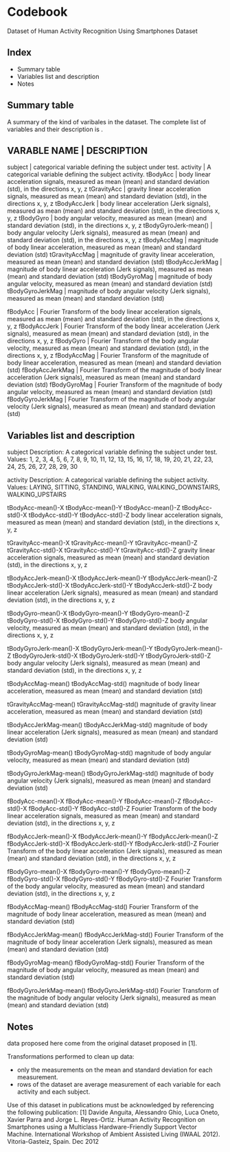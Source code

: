 
Codebook
========

Dataset of Human Activity Recognition Using Smartphones Dataset

Index
------

- Summary table
- Variables list and description
- Notes



Summary table
-------------

A summary of the kind of varibales in the dataset. The complete list of variables and their description is <here>.
        
VARABLE NAME           | DESCRIPTION
---------------------------------------------------------------------------------------------------------
subject                | categorical variable defining the subject under test. 
activity               | A categorical variable defining the subject activity. 
tBodyAcc               | body linear acceleration signals, measured as mean (mean) and standard deviation (std), in the directions x, y, z
tGravityAcc            | gravity linear acceleration signals, measured as mean (mean) and standard deviation (std), in the directions x, y, z
tBodyAccJerk           | body linear acceleration (Jerk signals), measured as mean (mean) and standard deviation (std), in the directions x, y, z
tBodyGyro              | body angular velocity, measured as mean (mean) and standard deviation (std), in the directions x, y, z
tBodyGyroJerk-mean()   | body angular velocity (Jerk signals), measured as mean (mean) and standard deviation (std), in the directions x, y, z
tBodyAccMag            | magnitude of body linear acceleration, measured as mean (mean) and standard deviation (std)
tGravityAccMag         | magnitude of gravity linear acceleration, measured as mean (mean) and standard deviation (std)
tBodyAccJerkMag        | magnitude of body linear acceleration (Jerk signals), measured as mean (mean) and standard deviation (std)
tBodyGyroMag           | magnitude of body angular velocity, measured as mean (mean) and standard deviation (std)
tBodyGyroJerkMag       | magnitude of body angular velocity (Jerk signals), measured as mean (mean) and standard deviation (std)

fBodyAcc               | Fourier Transform of the body linear acceleration signals, measured as mean (mean) and standard deviation (std), in the directions x, y, z
fBodyAccJerk           | Fourier Transform of the body linear acceleration (Jerk signals), measured as mean (mean) and standard deviation (std), in the directions x, y, z
fBodyGyro              | Fourier Transform of the body angular velocity, measured as mean (mean) and standard deviation (std), in the directions x, y, z
fBodyAccMag            | Fourier Transform of the magnitude of body linear acceleration, measured as mean (mean) and standard deviation (std)
fBodyAccJerkMag        | Fourier Transform of the magnitude of body linear acceleration (Jerk signals), measured as mean (mean) and standard deviation (std)
fBodyGyroMag           | Fourier Transform of the magnitude of body angular velocity, measured as mean (mean) and standard deviation (std)
fBodyGyroJerkMag       | Fourier Transform of the magnitude of body angular velocity (Jerk signals), measured as mean (mean) and standard deviation (std)





Variables list and description
------------------------------


subject
   Description: A categorical variable defining the subject under test. 
   Values:      1, 2, 3, 4, 5, 6, 7, 8, 9, 10, 11, 12, 13, 15, 16, 17, 18, 19, 20, 21, 22, 23, 24, 25, 26, 27, 28, 29, 30

activity
   Description: A categorical variable defining the subject activity. 
   Values:      LAYING, SITTING, STANDING, WALKING, WALKING_DOWNSTAIRS, WALKING_UPSTAIRS


tBodyAcc-mean()-X
tBodyAcc-mean()-Y
tBodyAcc-mean()-Z
tBodyAcc-std()-X
tBodyAcc-std()-Y
tBodyAcc-std()-Z
   body linear acceleration signals, measured as mean (mean) and standard deviation (std), in the directions x, y, z

tGravityAcc-mean()-X
tGravityAcc-mean()-Y
tGravityAcc-mean()-Z
tGravityAcc-std()-X
tGravityAcc-std()-Y
tGravityAcc-std()-Z
   gravity linear acceleration signals, measured as mean (mean) and standard deviation (std), in the directions x, y, z


tBodyAccJerk-mean()-X
tBodyAccJerk-mean()-Y
tBodyAccJerk-mean()-Z
tBodyAccJerk-std()-X
tBodyAccJerk-std()-Y
tBodyAccJerk-std()-Z
   body linear acceleration (Jerk signals), measured as mean (mean) and standard deviation (std), in the directions x, y, z

tBodyGyro-mean()-X
tBodyGyro-mean()-Y
tBodyGyro-mean()-Z
tBodyGyro-std()-X
tBodyGyro-std()-Y
tBodyGyro-std()-Z
   body angular velocity, measured as mean (mean) and standard deviation (std), in the directions x, y, z


tBodyGyroJerk-mean()-X
tBodyGyroJerk-mean()-Y
tBodyGyroJerk-mean()-Z
tBodyGyroJerk-std()-X
tBodyGyroJerk-std()-Y
tBodyGyroJerk-std()-Z
   body angular velocity (Jerk signals), measured as mean (mean) and standard deviation (std), in the directions x, y, z

tBodyAccMag-mean()
tBodyAccMag-std()
   magnitude of body linear acceleration, measured as mean (mean) and standard deviation (std)

tGravityAccMag-mean()
tGravityAccMag-std()
   magnitude of gravity linear acceleration, measured as mean (mean) and standard deviation (std)

tBodyAccJerkMag-mean()
tBodyAccJerkMag-std()
   magnitude of body linear acceleration (Jerk signals), measured as mean (mean) and standard deviation (std)

tBodyGyroMag-mean()
tBodyGyroMag-std()
   magnitude of body angular velocity, measured as mean (mean) and standard deviation (std)

tBodyGyroJerkMag-mean()
tBodyGyroJerkMag-std()
    magnitude of body angular velocity (Jerk signals), measured as mean (mean) and standard deviation (std)

fBodyAcc-mean()-X
fBodyAcc-mean()-Y
fBodyAcc-mean()-Z
fBodyAcc-std()-X
fBodyAcc-std()-Y
fBodyAcc-std()-Z
    Fourier Transform of the body linear acceleration signals, measured as mean (mean) and standard deviation (std), in the directions x, y, z

fBodyAccJerk-mean()-X
fBodyAccJerk-mean()-Y
fBodyAccJerk-mean()-Z
fBodyAccJerk-std()-X
fBodyAccJerk-std()-Y
fBodyAccJerk-std()-Z
    Fourier Transform of the body linear acceleration (Jerk signals), measured as mean (mean) and standard deviation (std), in the directions x, y, z

fBodyGyro-mean()-X
fBodyGyro-mean()-Y
fBodyGyro-mean()-Z
fBodyGyro-std()-X
fBodyGyro-std()-Y
fBodyGyro-std()-Z
    Fourier Transform of the body angular velocity, measured as mean (mean) and standard deviation (std), in the directions x, y, z

fBodyAccMag-mean()
fBodyAccMag-std()
    Fourier Transform of the magnitude of body linear acceleration, measured as mean (mean) and standard deviation (std)

fBodyAccJerkMag-mean()
fBodyAccJerkMag-std()
    Fourier Transform of the magnitude of body linear acceleration (Jerk signals), measured as mean (mean) and standard deviation (std)

fBodyGyroMag-mean()
fBodyGyroMag-std()
    Fourier Transform of the magnitude of body angular velocity, measured as mean (mean) and standard deviation (std)

fBodyGyroJerkMag-mean()
fBodyGyroJerkMag-std()
    Fourier Transform of the magnitude of body angular velocity (Jerk signals), measured as mean (mean) and standard deviation (std)






Notes
-----

data proposed here come from the original dataset proposed in [1].

Transformations performed to clean up data:
- only the measurements on the mean and standard deviation for each measurement.
- rows of the dataset are average measurement of each variable for each activity and each subject.


Use of this dataset in publications must be acknowledged by referencing the following publication:
[1] Davide Anguita, Alessandro Ghio, Luca Oneto, Xavier Parra and Jorge L. Reyes-Ortiz. Human Activity Recognition on Smartphones using a Multiclass Hardware-Friendly Support Vector Machine. International Workshop of Ambient Assisted Living (IWAAL 2012). Vitoria-Gasteiz, Spain. Dec 2012

